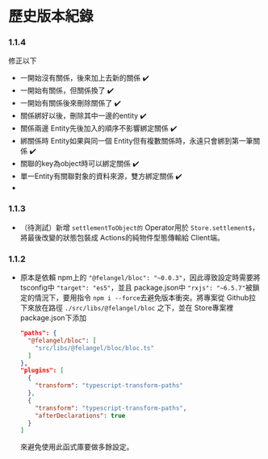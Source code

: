 # 歷史版本紀錄

### 1.1.4

修正以下  
* 一開始沒有關係，後來加上去新的關係 ✔️
* 一開始有關係，但關係換了 ✔️
* 一開始有關係後來刪除關係了 ✔️
* 關係綁好以後，刪除其中一邊的entity ✔️
* 關係兩邊 Entity先後加入的順序不影響綁定關係 ✔️
* 綁關係時 Entity如果與同一個 Entity但有複數關係時，永遠只會綁到第一筆關係 ✔️
* 關聯的key為object時可以綁定關係 ✔️
* 單一Entity有關聯對象的資料來源，雙方綁定關係 ✔️
* 
### 1.1.3

* （待測試）新增 `settlementToObject的` Operator用於 `Store.settlement$`，將最後改變的狀態包裝成 Actions的純物件型態傳輸給 Client端。

### 1.1.2

* 原本是依賴 npm上的 `"@felangel/bloc": "~0.0.3"`，因此導致設定時需要將 tsconfig中 `"target": "es5"`，並且 package.json中 `"rxjs": "~6.5.7"`被鎖定的情況下，要用指令 `npm i --force`去避免版本衝突。將專案從 Github拉下來放在路徑 `./src/libs/@felangel/bloc` 之下，並在 Store專案裡 package.json下添加

    ```json
    "paths": {
      "@felangel/bloc": [
        "src/libs/@felangel/bloc/bloc.ts"
      ]
    },
    "plugins": [
      {
        "transform": "typescript-transform-paths"
      },
      {
        "transform": "typescript-transform-paths",
        "afterDeclarations": true
      }
    ]
    ```

    來避免使用此函式庫要做多餘設定。
